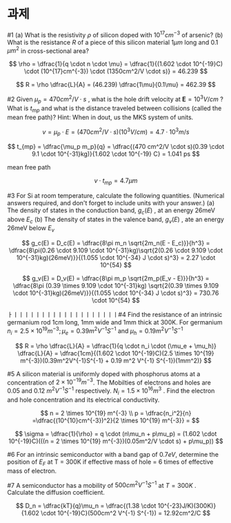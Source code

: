 # 과제

#1 (a) What is the resistivity $\rho$ of silicon doped with $10^{17}cm^{-3}$ of arsenic?
(b) What is the resistance $R$ of a piece of this silicon material $1\mu m$ long and 0.1 $\mu m^2$ in cross-sectional area?

$$
\rho = \dfrac{1}{q \cdot n \cdot \mu}
= \dfrac{1}{(1.602 \cdot 10^{-19}C) \cdot (10^{17}cm^{-3}) \cdot (1350cm^2/V \cdot s)}
= 46.239
$$

$$
R = \rho \dfrac{L}{A} = (46.239) \dfrac{1\mu}{0.1\mu} = 462.39
$$

#2 Given $\mu_p = 470 cm^2/V \cdot s$ , what is the hole drift velocity at $\textbf{E} = 10^3 V/cm$ ? What is $t_{mp}$ and what is the distance traveled between collisions (called the mean free path)? Hint: When in dout, us the MKS system of units.

$$
v = \mu_p \cdot E = (470cm^2/V \cdot s)(10^3V/cm) = 4.7 \cdot 10^3 m/s
$$

$$
t_{mp} = \dfrac{\mu_p m_p}{q} = \dfrac{(470 cm^2/V \cdot s)(0.39 \cdot 9.1 \cdot 10^{-31}kg)}{1.602 \cdot 10^{-19} C}
= 1.041 ps
$$

mean free path

$$
v \cdot t_{mp} = 4.7 \mu m
$$

#3 For Si at room temperature, calculate the following quantities. (Numerical answers required, and don't forget to include units with your answer.)
(a) The density of states in the conduction band, $g_c(E)$ , at an energy 26meV above $E_c$
(b) The density of states in the valence band, $g_v(E)$ , ate an energy 26meV below $E_v$

$$
g_c(E) = D_c(E) = \dfrac{8\pi m_n \sqrt{2m_n(E - E_c)}}{h^3}
= \dfrac{8\pi(0.26 \cdot 9.109 \cdot 10^{-31}kg)\sqrt{2(0.26 \cdot 9.109 \cdot 10^{-31}kg)(26meV)}}{(1.055 \cdot 10^{-34} J \cdot s)^3}
= 2.27 \cdot 10^{54}
$$

$$
g_v(E) = D_v(E) = \dfrac{8\pi m_p \sqrt{2m_p(E_v - E)}}{h^3}
= \dfrac{8\pi (0.39 \times 9.109 \cdot 10^{-31}kg) \sqrt{2(0.39 \times 9.109 \cdot 10^{-31}kg)(26meV)}}{(1.055 \cdot 10^{-34} J \cdot s)^3}
= 730.76 \cdot 10^{54}
$$

ㅏㅣㅣㅣㅣㅣㅣㅣㅣㅣㅣㅣㅣㅣㅣㅣㅣㅣㅣㅣ#4 Find the resistance of an intrinsic germanium rod 1cm long, 1mm wide and 1mm thick at 300K. For germanium $n_i = 2.5 \times 10^{19} m^{-3} ; \mu_e = 0.39m^2V^{-1}S^{-1}$ and $\mu_h = 0.19 m^2 V^{-1} S^{-1}$

$$
R = \rho \dfrac{L}{A}
= \dfrac{1}{q \cdot n_i \cdot (\mu_e + \mu_h)} \dfrac{L}{A}
= \dfrac{1cm}{(1.602 \cdot 10^{-19}C)(2.5 \times 10^{19} m^{-3})(0.39m^2V^{-1}S^{-1} + 0.19 m^2 V^{-1} S^{-1})(1mm^2)}
$$

#5 A silicon material is uniformly doped with phosphorus atoms at a concentration of $2 \times 10^{-19}m^{-3}$. The Mobilties of electrons and holes are 0.05 and 0.12 $m^2 V^{-1} S^{-1}$ respectively. $N_i = 1.5 \times 10^{16}m^3$ . Find the electron and hole concentration and its electrical conductivity.

$$
n = 2 \times 10^{19} m^{-3}
\\
p = \dfrac{n_i^2}{n}
=\dfrac{(10^{10}cm^{-3})^2}{2 \times 10^{19} m^{-3}} = 
$$

$$
\sigma = \dfrac{1}{\rho} = q \cdot (n\mu_n + p\mu_p) = (1.602 \cdot 10^{-19}C)(((n = 2 \times 10^{19} m^{-3})(0.05m^2/V \cdot s) + p\mu_p))
$$

#6 For an intrinsic semiconductor with a band gap of $0.7eV$, determine the position of $E_F$ at T = 300K if effective mass of hole = 6 times of effective mass of electron.

#7 A semiconductor has a mobility of $500cm^2 V^{-1} S^{-1}$ at $T = 300K$ . Calculate the diffusion coefficient.

$$
D_n = \dfrac{kT}{q}\mu_n = \dfrac{(1.38 \cdot 10^{-23}J/K)(300K)}{1.602 \cdot 10^{-19}C}(500cm^2 V^{-1} S^{-1})
= 12.92cm^2/C
$$
